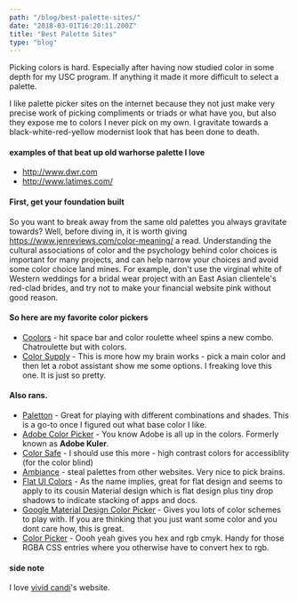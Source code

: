 ```yaml
---
path: "/blog/best-palette-sites/"
date: "2018-03-01T16:20:11.200Z"
title: "Best Palette Sites"
type: "blog"
---
```


Picking colors is hard. Especially after having now studied color in some depth for my USC program. If anything it made it more difficult to select a palette.

I like palette picker sites on the internet because they not just make very precise work of picking compliments or triads or what have you, but also they expose me to colors I never pick on my own. I gravitate towards a black-white-red-yellow modernist look that has been done to death.

#### examples of that beat up old warhorse palette I love
* <http://www.dwr.com>
* <http://www.latimes.com/>

#### First, get your foundation built
So you want to break away from the same old palettes you always gravitate towards? Well, before diving in, it is worth giving <https://www.jenreviews.com/color-meaning/> a read. Understanding the cultural associations of color and the psychology behind color choices is important for many projects, and can help narrow your choices and avoid some color choice land mines. For example, don't use the virginal white of Western weddings for a bridal wear project with an East Asian clientele's red-clad brides, and try not to make your financial website pink without good reason. 

#### So here are my favorite color pickers
* [Coolors](https://coolors.co) - hit space bar and color roulette wheel spins a new combo. Chatroulette but with colors.
* [Color Supply](http://colorsupplyyy.com/app/) - This is more how my brain works - pick a main color and then let a robot assistant show me some options. I freaking love this one. It is just so pretty.

#### Also rans.
* [Paletton](http://paletton.com) - Great for playing with different combinations and shades. This is a go-to once I figured out what base color I like.
* [Adobe Color Picker](https://color.adobe.com/create/color-wheel/) - You know Adobe is all up in the colors. Formerly known as **Adobe Kuler**.
* [Color Safe](http://colorsafe.co/) - I should use this more - high contrast colors for accessiblity (for the color blind)
* [Ambiance](http://ambiance.somethingjustlikethis.com/) - steal palettes from other websites. Very nice to pick brains.
* [Flat UI Colors](https://flatuicolors.com/) - As the name implies, great for flat design and seems to apply to its cousin Material design which is flat design plus tiny drop shadows to indicate stacking of apps and docs.
* [Google Material Design Color Picker](https://material.io/color/) - Gives you lots of color schemes to play with. If you are thinking that you just want some color and you dont care how, this is great.
* [Color Picker](https://htmlcolorcodes.com/color-picker/) - Oooh yeah gives you hex and rgb cmyk. Handy for those RGBA CSS entries where you otherwise have to convert hex to rgb.

#### side note
I love [vivid candi](http://www.vividcandi.com)'s website.
